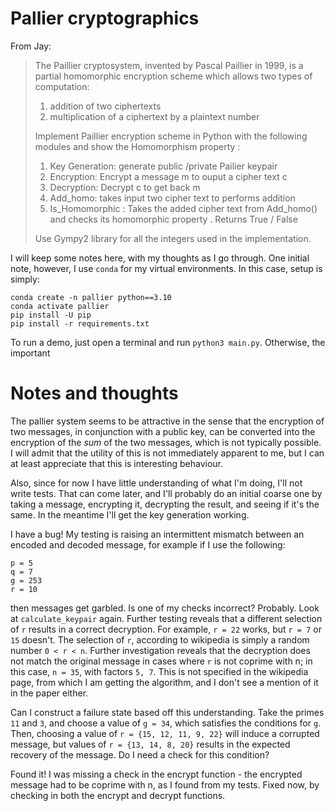# Pallier cryptographics

From Jay: 

> The Paillier cryptosystem, invented by Pascal Paillier in 1999, is a partial homomorphic encryption scheme which allows two types of computation:
> 
> 1. addition of two ciphertexts
> 2. multiplication of a ciphertext by a plaintext number
> 
> Implement Paillier encryption scheme in Python with the following modules and show the Homomorphism property :
> 1. Key Generation: generate public /private Pailier keypair
> 2. Encryption: Encrypt a message m to ouput a cipher text c
> 3. Decryption: Decrypt c to get back m
> 4. Add_homo: takes input two cipher text to performs addition
> 4. Is_Homomorphic : Takes the added cipher text from Add_homo() and checks its homomorphic property . Returns  True / False
> 
> Use Gympy2 library for all the integers used in the implementation.

I will keep some notes here, with my thoughts as I go through. One initial note, however, I use `conda` for my virtual environments. In this case, setup is simply:

```
conda create -n pallier python==3.10
conda activate pallier
pip install -U pip
pip install -r requirements.txt
```

To run a demo, just open a terminal and run `python3 main.py`. Otherwise, the important


# Notes and thoughts

The pallier system seems to be attractive in the sense that the encryption of two messages, in conjunction with a public key, can be converted into the encryption of the *sum* of the two messages, which is not typically possible. I will admit that the utility of this is not immediately apparent to me, but I can at least appreciate that this is interesting behaviour.

Also, since for now I have little understanding of what I'm doing, I'll not write tests. That can come later, and I'll probably do an initial coarse one by taking a message, encrypting it, decrypting the result, and seeing if it's the same. In the meantime I'll get the key generation working.

I have a bug! My testing is raising an intermittent mismatch between an encoded and decoded message, for example if I use the following:
```
p = 5
q = 7
g = 253
r = 10
```
then messages get garbled. Is one of my checks incorrect? Probably. Look at `calculate_keypair` again. Further testing reveals that a different selection of `r` results in a correct decryption. For example, `r = 22` works, but `r = 7` or `15` doesn't. The selection of `r`, according to wikipedia is simply a random number `0 < r < n`. Further investigation reveals that the decryption does not match the original message in cases where `r` is not coprime with n; in this case, `n = 35`, with factors `5, 7`. This is not specified in the wikipedia page, from which I am getting the algorithm, and I don't see a mention of it in the paper either.

Can I construct a failure state based off this understanding. Take the primes `11` and `3`, and choose a value of `g = 34`, which satisfies the conditions for `g`. Then, choosing a value of `r = {15, 12, 11, 9, 22}` will induce a corrupted message, but values of `r = {13, 14, 8, 20}` results in the expected recovery of the message. Do I need a check for this condition?

Found it! I was missing a check in the encrypt function - the encrypted message had to be coprime with n, as I found from my tests. Fixed now, by checking in both the encrypt and decrypt functions.

